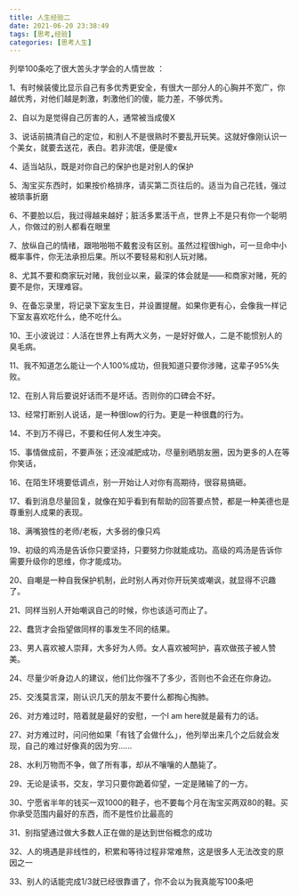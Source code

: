 ```yaml
---
title: 人生经验二
date: 2021-06-20 23:38:49
tags: [思考,经验]
categories: [思考人生]
---
```


列举100条吃了很大苦头才学会的人情世故<!-- more --> ：

1、有时候装傻比显示自己有多优秀更安全，有很大一部分人的心胸并不宽广，你越优秀，对他们越是刺激，刺激他们的傻，能力差，不够优秀。

2、自以为是觉得自己厉害的人，通常被当成傻X

3、说话前搞清自己的定位，和别人不是很熟时不要乱开玩笑。这就好像刚认识一个美女，就要去送花，表白。若非流氓，便是傻x

4、适当站队，既是对你自己的保护也是对别人的保护

5、淘宝买东西时，如果按价格排序，请买第二页往后的。适当为自己花钱，强过被琐事折磨

6、不要脸以后，我过得越来越好；脏活多累活干点，世界上不是只有你一个聪明人，你做过的别人都看在眼里

7、放纵自己的情绪，跟啪啪啪不戴套没有区别。虽然过程很high，可一旦命中小概率事件，你无法承担后果。所以不要轻易和别人玩对赌。

8、尤其不要和商家玩对赌，我创业以来，最深的体会就是——和商家对赌，死的要不是你，天理难容。

9、在备忘录里，将记录下室友生日，并设置提醒。如果你更有心，会像我一样记下室友喜欢吃什么，绝不吃什么。

10、王小波说过：人活在世界上有两大义务，一是好好做人，二是不能惯别人的臭毛病。

11、我不知道怎么能让一个人100%成功，但我知道只要你涉赌，这辈子95%失败。

12、在别人背后要说好话而不是坏话。否则你的口碑会不好。

13、经常打断别人说话，是一种很low的行为。更是一种很蠢的行为。

14、不到万不得已，不要和任何人发生冲突。

15、事情做成前，不要声张；还没减肥成功，尽量别晒朋友圈，因为更多的人在等你笑话，

16、在陌生环境要低调点，别一开始让人对你有高期待，很容易搞砸。

17、看到消息尽量回复，就像在知乎看到有帮助的回答要点赞，都是一种美德也是尊重别人成果的表现。

18、满嘴狼性的老师/老板，大多弱的像只鸡

19、初级的鸡汤是告诉你只要坚持，只要努力你就能成功。高级的鸡汤是告诉你需要升级你的思维，你才能成功。

20、自嘲是一种自我保护机制，此时别人再对你开玩笑或嘲讽，就显得不识趣了。

21、同样当别人开始嘲讽自己的时候，你也该适可而止了。

22、蠢货才会指望做同样的事发生不同的结果。

23、男人喜欢被人崇拜，大多好为人师。女人喜欢被呵护，喜欢做孩子被人赞美。

24、尽量少听身边人的建议，他们比你强不了多少，否则也不会还在你身边。

25、交浅莫言深，刚认识几天的朋友不要什么都掏心掏肺。

26、对方难过时，陪着就是最好的安慰，一个I am here就是最有力的话。

27、对方难过时，问问他如果「有钱了会做什么」，他列举出来几个之后就会发现，自己的难过好像真的因为穷......

28、水利万物而不争，做了所有事，却从不嚷嚷的人酷毙了。

29、无论是读书，交友，学习只要你跪着仰望，一定是赌输了的一方。

30、宁愿省半年的钱买一双1000的鞋子，也不要每个月在淘宝买两双80的鞋。买你承受范围内最好的东西，而不是性价比最高的

31、别指望通过做大多数人正在做的是达到世俗概念的成功

32、人的境遇是非线性的，积累和等待过程非常难熬，这是很多人无法改变的原因之一

33、别人的话能完成1/3就已经很靠谱了，你不会以为我真能写100条吧